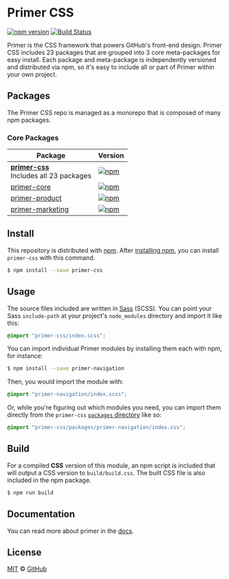 # Primer CSS

[![npm version](http://img.shields.io/npm/v/primer-css.svg)](https://www.npmjs.org/package/primer-css)
[![Build Status](https://travis-ci.org/primer/primer-css.svg?branch=master)](https://travis-ci.org/primer/primer-css)

Primer is the CSS framework that powers GitHub's front-end design. Primer CSS includes 23 packages that are grouped into 3 core meta-packages for easy install. Each package and meta-package is independently versioned and distributed via npm, so it's easy to include all or part of Primer within your own project.

## Packages

The Primer CSS repo is managed as a monorepo that is composed of many npm packages.

### Core Packages

| Package | Version |
|---|---|
| **[primer-css](/packages/primer-css)** <br />Includes all 23 packages | [![npm](http://img.shields.io/npm/v/primer-css.svg)](https://www.npmjs.com/package/primer-css) |
| [primer-core](/packages/primer-core) | [![npm](http://img.shields.io/npm/v/primer-core.svg)](https://www.npmjs.com/package/primer-core) |
| [primer-product](/packages/primer-product) |  [![npm](http://img.shields.io/npm/v/primer-product.svg)](https://www.npmjs.com/package/primer-product) |
| [primer-marketing](/packages/primer-marketing) | [![npm](http://img.shields.io/npm/v/primer-marketing.svg)](https://www.npmjs.com/package/primer-marketing) |

## Install

This repository is distributed with [npm][npm]. After [installing npm][install-npm], you can install `primer-css` with this command.

```sh
$ npm install --save primer-css
```

## Usage

The source files included are written in [Sass][sass] (SCSS). You can point your Sass `include-path` at your project's `node_modules` directory and import it like this:

```scss
@import "primer-css/index.scss";
```

You can import individual Primer modules by installing them each with npm, for instance:

```sh
$ npm install --save primer-navigation
```

Then, you would import the module with:

```scss
@import "primer-navigation/index.scss";
```

Or, while you're figuring out which modules you need, you can import them directly from the `primer-css` [`packages` directory](./packages) like so:

```scss
@import "primer-css/packages/primer-navigation/index.css";
```


## Build

For a compiled **CSS** version of this module, an npm script is included that will output a CSS version to `build/build.css`. The built CSS file is also included in the npm package.

```sh
$ npm run build
```

## Documentation

You can read more about primer in the [docs][docs].

## License

[MIT](./LICENSE) &copy; [GitHub](https://github.com/)

[primer]: https://github.com/primer/primer
[docs]: http://primercss.io/
[npm]: https://www.npmjs.com/
[install-npm]: https://docs.npmjs.com/getting-started/installing-node
[sass]: http://sass-lang.com/
